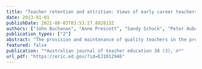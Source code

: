 ```yaml
---
title: "Teacher retention and attrition: Views of early career teachers."
date: 2013-01-01
publishDate: 2021-08-03T03:53:27.882813Z
authors: ["John Buchanan", "Anne Prescott", "Sandy Schuck", "Peter Aubusson", "P Burke", "J Louviere"]
publication_types: ["2"]
abstract: "The provision and maintenance of quality teachers in the profession is a pressing issue. Concerns have been raised that teacher experience and knowledge may be lost to the profession through attrition and retirement (Ramsey, 2000; Ingersoll, 2001; Williams, 2002; …"
featured: false
publication: "*Australian journal of teacher education 38 (3), n*"
url_pdf: "https://eric.ed.gov/?id=EJ1012946"
---
```


